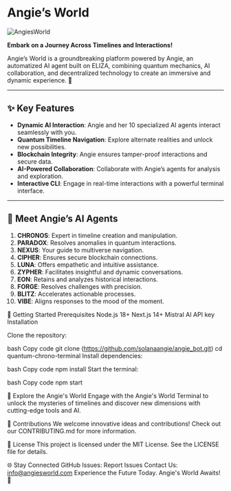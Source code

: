 # Angie’s World

![AngiesWorld](https://i.imgur.com/GLdZgFh.png)

**Embark on a Journey Across Timelines and Interactions!**

Angie’s World is a groundbreaking platform powered by Angie, an automatized AI agent built on ELIZA, combining quantum mechanics, AI collaboration, and decentralized technology to create an immersive and dynamic experience. 🌌

---

## ✨ Key Features

- **Dynamic AI Interaction**: Angie and her 10 specialized AI agents interact seamlessly with you.
- **Quantum Timeline Navigation**: Explore alternate realities and unlock new possibilities.
- **Blockchain Integrity**: Angie ensures tamper-proof interactions and secure data.
- **AI-Powered Collaboration**: Collaborate with Angie’s agents for analysis and exploration.
- **Interactive CLI**: Engage in real-time interactions with a powerful terminal interface.

---

## 🤖 Meet Angie’s AI Agents

1. **CHRONOS**: Expert in timeline creation and manipulation.
2. **PARADOX**: Resolves anomalies in quantum interactions.
3. **NEXUS**: Your guide to multiverse navigation.
4. **CIPHER**: Ensures secure blockchain connections.
5. **LUNA**: Offers empathetic and intuitive assistance.
6. **ZYPHER**: Facilitates insightful and dynamic conversations.
7. **EON**: Retains and analyzes historical interactions.
8. **FORGE**: Resolves challenges with precision.
9. **BLITZ**: Accelerates actionable processes.
10. **VIBE**: Aligns responses to the mood of the moment.

🚀 Getting Started
Prerequisites
Node.js 18+
Next.js 14+
Mistral AI API key
Installation


Clone the repository:

bash
Copy code
git clone (https://github.com/solanaangie/angie_bot.git)
cd quantum-chrono-terminal
Install dependencies:

bash
Copy code
npm install
Start the terminal:

bash
Copy code
npm start

🌌 Explore the Angie's World
Engage with the Angie's World Terminal to unlock the mysteries of timelines and discover new dimensions with cutting-edge tools and AI.

🤝 Contributions
We welcome innovative ideas and contributions! Check out our CONTRIBUTING.md for more information.

📜 License
This project is licensed under the MIT License. See the LICENSE file for details.

🌐 Stay Connected
GitHub Issues: Report Issues
Contact Us: info@angiesworld.com
Experience the Future Today. Angie's World Awaits! 🚀
